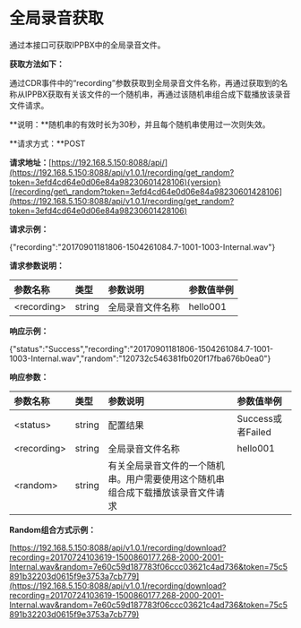 # 全局录音获取

通过本接口可获取IPPBX中的全局录音文件。

**获取方法如下：**

通过CDR事件中的“recording”参数获取到全局录音文件名称，再通过获取到的名称从IPPBX获取有关该文件的一个随机串，再通过该随机串组合成下载播放该录音文件请求。

**说明：**随机串的有效时长为30秒，并且每个随机串使用过一次则失效。

**请求方式：**POST

**请求地址：**[https://192.168.5.150:8088/api/](https://192.168.5.150:8088/api/v1.0.1/recording/get_random?token=3efd4cd64e0d06e84a98230601428106){version}[/recording/get\_random?token=3efd4cd64e0d06e84a98230601428106](https://192.168.5.150:8088/api/v1.0.1/recording/get_random?token=3efd4cd64e0d06e84a98230601428106)

**请求示例：**

{"recording":"20170901181806-1504261084.7-1001-1003-Internal.wav"}

**请求参数说明：**

| 参数名称 | 类型 | 参数说明 | 参数值举例 |
| :--- | :--- | :--- | :--- |
| &lt;recording&gt; | string | 全局录音文件名称 | hello001 |

**响应示例：**

{"status":"Success","recording":"20170901181806-1504261084.7-1001-1003-Internal.wav","random":"120732c546381fb020f17fba676b0ea0"}

**响应参数：**

| 参数名称 | 类型 | 参数说明 | 参数值举例 |
| :--- | :--- | :--- | :--- |
| &lt;status&gt; | string | 配置结果 | Success或者Failed |
| &lt;recording&gt; | string | 全局录音文件名称 | hello001 |
| &lt;random&gt; | string | 有关全局录音文件的一个随机串。用户需要使用这个随机串组合成下载播放该录音文件请求 |  |

**Random组合方式示例：**

[https://192.168.5.150:8088/api/v1.0.1/recording/download?recording=20170724103619-1500860177.268-2000-2001-Internal.wav&random=7e60c59d187783f06ccc03621c4ad736&token=75c5891b32203d0615f9e3753a7cb779](https://192.168.5.150:8088/api/v1.0.1/recording/download?recording=20170724103619-1500860177.268-2000-2001-Internal.wav&random=7e60c59d187783f06ccc03621c4ad736&token=75c5891b32203d0615f9e3753a7cb779)

